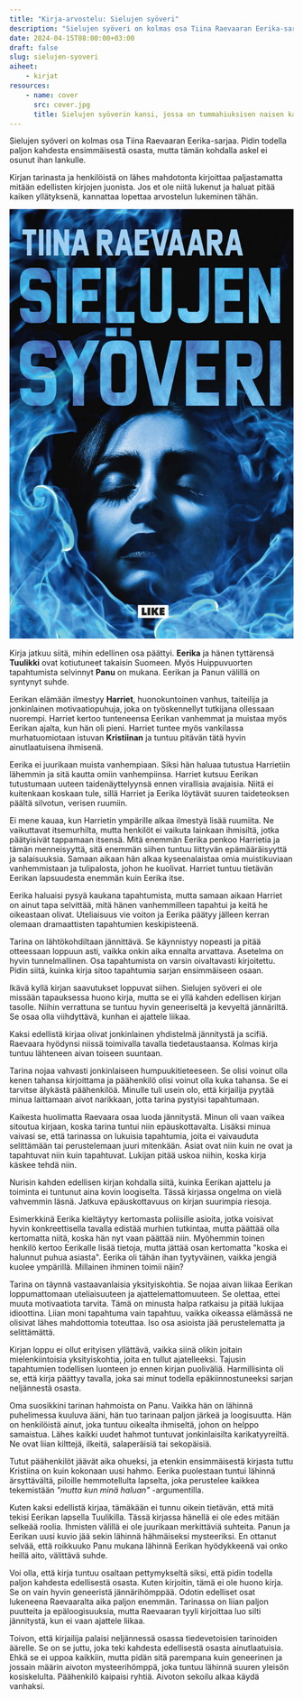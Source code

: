 ```yaml
---
title: "Kirja-arvostelu: Sielujen syöveri"
description: "Sielujen syöveri on kolmas osa Tiina Raevaaran Eerika-sarjaa. Pidin todella paljon kahdesta ensimmäisestä osasta, mutta tämän kohdalla askel ei osunut ihan lankulle."
date: 2024-04-15T08:00:00+03:00
draft: false
slug: sielujen-syoveri
aiheet:
    - kirjat
resources:
    - name: cover
      src: cover.jpg
      title: Sielujen syöverin kansi, jossa on tummahiuksisen naisen kasvot savukiehkuroiden ympäröimänä.
---
```


Sielujen syöveri on kolmas osa Tiina Raevaaran Eerika-sarjaa. Pidin todella paljon kahdesta ensimmäisestä osasta, mutta tämän kohdalla askel ei osunut ihan lankulle.

Kirjan tarinasta ja henkilöistä on lähes mahdotonta kirjoittaa paljastamatta mitään edellisten kirjojen juonista. Jos et ole niitä lukenut ja haluat pitää kaiken yllätyksenä, kannattaa lopettaa arvostelun lukeminen tähän.

<!--more-->

![Sielujen syöverin kansi, jossa on tummahiuksisen naisen kasvot savukiehkuroiden ympäröimänä.](cover.jpg)

Kirja jatkuu siitä, mihin edellinen osa päättyi. **Eerika** ja hänen tyttärensä **Tuulikki** ovat kotiutuneet takaisin Suomeen. Myös Huippuvuorten tapahtumista selvinnyt **Panu** on mukana. Eerikan ja Panun välillä on syntynyt suhde. 

Eerikan elämään ilmestyy **Harriet**, huonokuntoinen vanhus, taiteilija ja jonkinlainen motivaatiopuhuja, joka on työskennellyt tutkijana ollessaan nuorempi. Harriet kertoo tunteneensa Eerikan vanhemmat ja muistaa myös Eerikan ajalta, kun hän oli pieni. Harriet tuntee myös vankilassa murhatuomiotaan istuvan **Kristiinan** ja tuntuu pitävän tätä hyvin ainutlaatuisena ihmisenä.

Eerika ei juurikaan muista vanhempiaan. Siksi hän haluaa tutustua Harrietiin lähemmin ja sitä kautta omiin vanhempiinsa. Harriet kutsuu Eerikan tutustumaan uuteen taidenäyttelyynsä ennen virallisia avajaisia. Niitä ei kuitenkaan koskaan tule, sillä Harriet ja Eerika löytävät suuren taideteoksen päältä silvotun, verisen ruumiin.

Ei mene kauaa, kun Harrietin ympärille alkaa ilmestyä lisää ruumiita. Ne vaikuttavat itsemurhilta, mutta henkilöt ei vaikuta lainkaan ihmisiltä, jotka päätyisivät tappamaan itsensä. Mitä enemmän Eerika penkoo Harrietia ja tämän menneisyyttä, sitä enemmän siihen tuntuu liittyvän epämääräisyyttä ja salaisuuksia. Samaan aikaan hän alkaa kyseenalaistaa omia muistikuviaan vanhemmistaan ja tulipalosta, johon he kuolivat. Harriet tuntuu tietävän Eerikan lapsuudesta enemmän kuin Eerika itse.

Eerika haluaisi pysyä kaukana tapahtumista, mutta samaan aikaan Harriet on ainut tapa selvittää, mitä hänen vanhemmilleen tapahtui ja keitä he oikeastaan olivat. Uteliaisuus vie voiton ja Eerika päätyy jälleen kerran olemaan dramaattisten tapahtumien keskipisteenä.

Tarina on lähtökohdiltaan jännittävä. Se käynnistyy nopeasti ja pitää otteessaan loppuun asti, vaikka onkin aika ennalta arvattava. Asetelma on hyvin tunnelmallinen. Osa tapahtumista on varsin oivaltavasti kirjoitettu. Pidin siitä, kuinka kirja sitoo tapahtumia sarjan ensimmäiseen osaan.

Ikävä kyllä kirjan saavutukset loppuvat siihen. Sielujen syöveri ei ole missään tapauksessa huono kirja, mutta se ei yllä kahden edellisen kirjan tasolle. Niihin verrattuna se tuntuu hyvin geneeriseltä ja kevyeltä jännäriltä. Se osaa olla viihdyttävä, kunhan ei ajattele liikaa.

Kaksi edellistä kirjaa olivat jonkinlainen yhdistelmä jännitystä ja scifiä. Raevaara hyödynsi niissä toimivalla tavalla tiedetaustaansa. Kolmas kirja tuntuu lähteneen aivan toiseen suuntaan.

Tarina nojaa vahvasti jonkinlaiseen humpuukitieteeseen. Se olisi voinut olla kenen tahansa kirjoittama ja päähenkilö olisi voinut olla kuka tahansa. Se ei tarvitse älykästä päähenkilöä. Minulle tuli usein olo, että kirjailija pyytää minua laittamaan aivot narikkaan, jotta tarina pystyisi tapahtumaan.

Kaikesta huolimatta Raevaara osaa luoda jännitystä. Minun oli vaan vaikea sitoutua kirjaan, koska tarina tuntui niin epäuskottavalta. Lisäksi minua vaivasi se, että tarinassa on lukuisia tapahtumia, joita ei vaivauduta selittämään tai perustelemaan juuri mitenkään. Asiat ovat niin kuin ne ovat ja tapahtuvat niin kuin tapahtuvat. Lukijan pitää uskoa niihin, koska kirja käskee tehdä niin.

Nurisin kahden edellisen kirjan kohdalla siitä, kuinka Eerikan ajattelu ja toiminta ei tuntunut aina kovin loogiselta. Tässä kirjassa ongelma on vielä vahvemmin läsnä. Jatkuva epäuskottavuus on kirjan suurimpia riesoja.

Esimerkkinä Eerika kieltäytyy kertomasta poliisille asioita, jotka voisivat hyvin konkreettisella tavalla edistää murhien tutkintaa, mutta päättää olla kertomatta niitä, koska hän nyt vaan päättää niin. Myöhemmin toinen henkilö kertoo Eerikalle lisää tietoja, mutta jättää osan kertomatta "koska ei halunnut puhua asiasta". Eerika oli tähän ihan tyytyväinen, vaikka jengiä kuolee ympärillä. Millainen ihminen toimii näin?

Tarina on täynnä vastaavanlaisia yksityiskohtia. Se nojaa aivan liikaa Eerikan loppumattomaan uteliaisuuteen ja ajattelemattomuuteen. Se olettaa, ettei muuta motivaatiota tarvita. Tämä on minusta halpa ratkaisu ja pitää lukijaa idioottina. Liian moni tapahtuma vain tapahtuu, vaikka oikeassa elämässä ne olisivat lähes mahdottomia toteuttaa. Iso osa asioista jää perustelematta ja selittämättä.

Kirjan loppu ei ollut erityisen yllättävä, vaikka siinä olikin joitain mielenkiintoisia yksityiskohtia, joita en tullut ajatelleeksi. Tajusin tapahtumien todellisen luonteen jo ennen kirjan puoliväliä. Harmillisinta oli se, että kirja päättyy tavalla, joka sai minut todella epäkiinnostuneeksi sarjan neljännestä osasta.

Oma suosikkini tarinan hahmoista on Panu. Vaikka hän on lähinnä puhelimessa kuuluva ääni, hän tuo tarinaan paljon järkeä ja loogisuutta. Hän on henkilöistä ainut, joka tuntuu oikealta ihmiseltä, johon on helppo samaistua. Lähes kaikki uudet hahmot tuntuvat jonkinlaisilta karikatyyreiltä. Ne ovat liian kilttejä, ilkeitä, salaperäisiä tai sekopäisiä.

Tutut päähenkilöt jäävät aika ohueksi, ja etenkin ensimmäisestä kirjasta tuttu Kristiina on kuin kokonaan uusi hahmo. Eerika puolestaan tuntui lähinnä ärsyttävältä, piloille hemmotellulta lapselta, joka perustelee kaikkea tekemistään *"mutta kun minä haluan"* -argumentilla.

Kuten kaksi edellistä kirjaa, tämäkään ei tunnu oikein tietävän, että mitä tekisi Eerikan lapsella Tuulikilla. Tässä kirjassa hänellä ei ole edes mitään selkeää roolia. Ihmisten välillä ei ole juurikaan merkittäviä suhteita. Panun ja Eerikan uusi kuvio jää sekin lähinnä hähmäiseksi mysteeriksi. En ottanut selvää, että roikkuuko Panu mukana lähinnä Eerikan hyödykkeenä vai onko heillä aito, välittävä suhde.

Voi olla, että kirja tuntuu osaltaan pettymykseltä siksi, että pidin todella paljon kahdesta edellisestä osasta. Kuten kirjoitin, tämä ei ole huono kirja. Se on vain hyvin geneeristä jännärihömppää. Odotin edelliset osat lukeneena Raevaaralta aika paljon enemmän. Tarinassa on liian paljon puutteita ja epäloogisuuksia, mutta Raevaaran tyyli kirjoittaa luo silti jännitystä, kun ei vaan ajattele liikaa.

Toivon, että kirjailija palaisi neljännessä osassa tiedevetoisien tarinoiden äärelle. Se on se juttu, joka teki kahdesta edellisestä osasta ainutlaatuisia. Ehkä se ei uppoa kaikkiin, mutta pidän sitä parempana kuin geneerinen ja jossain määrin aivoton mysteerihömppä, joka tuntuu lähinnä suuren yleisön kosiskelulta. Päähenkilö kaipaisi ryhtiä. Aivoton sekoilu alkaa käydä vanhaksi.
